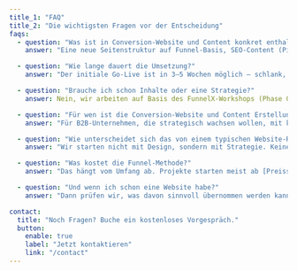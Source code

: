 ```yaml
---
title_1: "FAQ"
title_2: "Die wichtigsten Fragen vor der Entscheidung"
faqs:
  - question: "Was ist in Conversion-Website und Content konkret enthalten?"
    answer: "Eine neue Seitenstruktur auf Funnel-Basis, SEO-Content (Pillar + Cluster), Messaging-Leitlinien und ein Go-Live mit Fokus. Danach: Content-Sprints für Ausbau, Leadgenerierung & Retargeting."

  - question: "Wie lange dauert die Umsetzung?"
    answer: "Der initiale Go-Live ist in 3–5 Wochen möglich – schlank, aber wirkungsvoll. Die Erweiterung passiert danach schrittweise und datenbasiert."

  - question: "Brauche ich schon Inhalte oder eine Strategie?"
    answer: Nein, wir arbeiten auf Basis des FunnelX-Workshops (Phase 0) oder entwickeln eine fundierte Struktur & SEO-Strategie mit euch gemeinsam."

  - question: "Für wen ist die Conversion-Website und Content Erstellung besonders geeignet?"
    answer: "Für B2B-Unternehmen, die strategisch wachsen wollen, mit klarer Zielgruppe, komplexen Leistungen und Bedarf an Sichtbarkeit & qualifizierten Leads."

  - question: "Wie unterscheidet sich das von einem typischen Website-Relaunch?"
    answer: "Wir starten nicht mit Design, sondern mit Strategie. Keine monatelangen Agentur-Loops, sondern direkte Umsetzung und gezielter Ausbau entlang messbarer Ziele."

  - question: "Was kostet die Funnel-Methode?"
    answer: "Das hängt vom Umfang ab. Projekte starten meist ab [Preisspanne einsetzen], je nach Ausgangslage, Zielgruppenanzahl und Content-Tiefe."

  - question: "Und wenn ich schon eine Website habe?"
    answer: "Dann prüfen wir, was davon sinnvoll übernommen werden kann und wo struktureller oder inhaltlicher Hebel liegt."

contact:
  title: "Noch Fragen? Buche ein kostenloses Vorgespräch."
  button:
    enable: true
    label: "Jetzt kontaktieren"
    link: "/contact"
---
```

